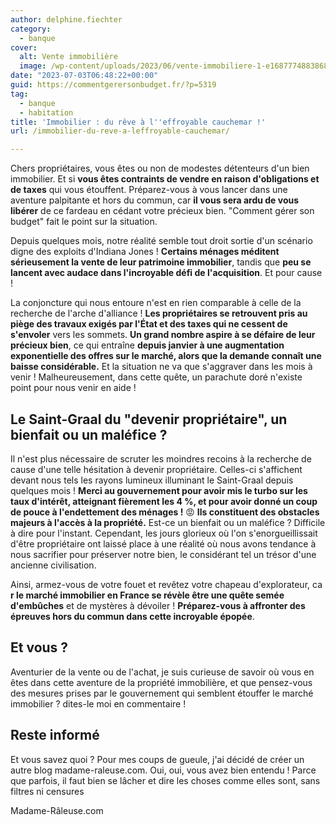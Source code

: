 ```yaml
---
author: delphine.fiechter
category:
  - banque
cover:
  alt: Vente immobilière
  image: /wp-content/uploads/2023/06/vente-immobiliere-1-e1687774883868.png
date: "2023-07-03T06:48:22+00:00"
guid: https://commentgerersonbudget.fr/?p=5319
tag:
  - banque
  - habitation
title: 'Immobilier : du rêve à l''effroyable cauchemar !'
url: /immobilier-du-reve-a-leffroyable-cauchemar/

---
```

Chers propriétaires, vous êtes ou non de modestes détenteurs d'un bien immobilier. Et si **vous êtes contraints de vendre en raison d'obligations et de taxes** qui vous étouffent. Préparez-vous à vous lancer dans une aventure palpitante et hors du commun, car **il vous sera ardu de vous libérer** de ce fardeau en cédant votre précieux bien. "Comment gérer son budget" fait le point sur la situation.

Depuis quelques mois, notre réalité semble tout droit sortie d'un scénario digne des exploits d'Indiana Jones ! **Certains ménages méditent sérieusement la vente de leur patrimoine immobilier**, tandis que **peu se lancent avec audace dans l'incroyable défi de l'acquisition**. Et pour cause !

La conjoncture qui nous entoure n'est en rien comparable à celle de la recherche de l'arche d'alliance ! **Les propriétaires se retrouvent pris au piège des travaux exigés par l'État et des taxes qui ne cessent de s'envoler** vers les sommets. **Un grand nombre aspire à se défaire de leur précieux bien**, ce qui entraîne **depuis janvier à une augmentation exponentielle des offres sur le marché, alors que la demande connaît une baisse considérable.** Et la situation ne va que s'aggraver dans les mois à venir ! Malheureusement, dans cette quête, un parachute doré n'existe point pour nous venir en aide !

## Le Saint-Graal du "devenir propriétaire", un bienfait ou un maléfice ?

Il n'est plus nécessaire de scruter les moindres recoins à la recherche de cause d'une telle hésitation à devenir propriétaire. Celles-ci s'affichent devant nous tels les rayons lumineux illuminant le Saint-Graal depuis quelques mois ! **Merci au gouvernement pour avoir mis le turbo sur les taux d'intérêt, atteignant fièrement les 4 %, et pour avoir donné un coup de pouce à l'endettement des ménages !** 😡 **Ils constituent des obstacles majeurs à l'accès à la propriété.** Est-ce un bienfait ou un maléfice ? Difficile à dire pour l'instant. Cependant, les jours glorieux où l'on s'enorgueillissait d'être propriétaire ont laissé place à une réalité où nous avons tendance à nous sacrifier pour préserver notre bien, le considérant tel un trésor d'une ancienne civilisation.

Ainsi, armez-vous de votre fouet et revêtez votre chapeau d'explorateur, ca **r le marché immobilier en France se révèle être une quête semée** **d'embûches** et de mystères à dévoiler ! **Préparez-vous à affronter des épreuves hors du commun dans cette incroyable épopée**.

## Et vous ?

Aventurier de la vente ou de l'achat, je suis curieuse de savoir où vous en êtes dans cette aventure de la propriété immobilière, et que pensez-vous des mesures prises par le gouvernement qui semblent étouffer le marché immobilier ? dites-le moi en commentaire !

## Reste informé

Et vous savez quoi ? Pour mes coups de gueule, j'ai décidé de créer un autre blog madame-raleuse.com. Oui, oui, vous avez bien entendu ! Parce que parfois, il faut bien se lâcher et dire les choses comme elles sont, sans filtres ni censures

Madame-Râleuse.com
